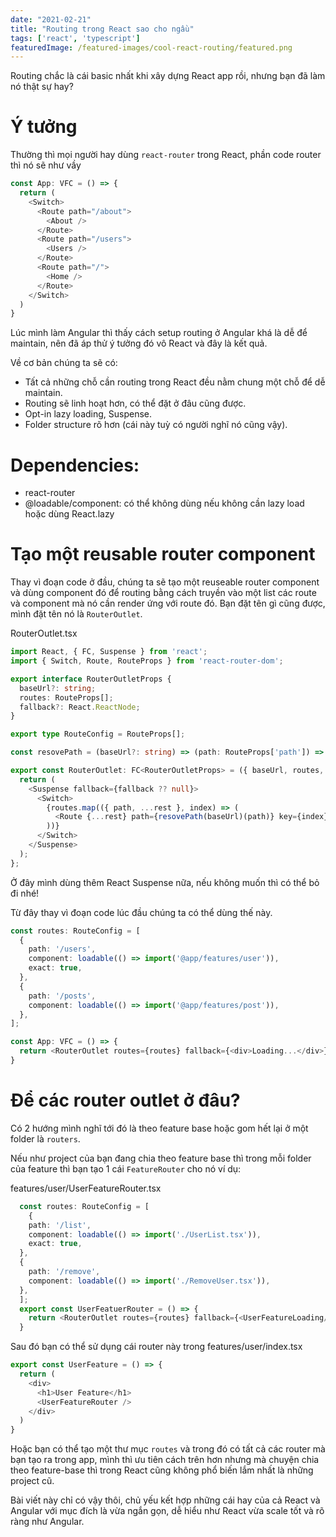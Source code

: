 ```yaml
---
date: "2021-02-21"
title: "Routing trong React sao cho ngầu"
tags: ['react', 'typescript']
featuredImage: /featured-images/cool-react-routing/featured.png
---
```


Routing chắc là cái basic nhất khi xây dựng React app rồi, nhưng bạn đã làm nó thật sự hay? 

# Ý tưởng

Thường thì mọi người hay dùng `react-router` trong React, phần code router thì nó sẽ như vầy

```typescript
const App: VFC = () => {
  return (
    <Switch>
      <Route path="/about">
        <About />
      </Route>
      <Route path="/users">
        <Users />
      </Route>
      <Route path="/">
        <Home />
      </Route>
    </Switch>
  )
}
```

Lúc mình làm Angular thì thấy cách setup routing ở Angular khá là dễ để maintain, nên đã áp thử ý tưởng đó vô React và đây là kết quả.

Về cơ bản chúng ta sẽ có:
- Tất cả những chỗ cần routing trong React đều nằm chung một chỗ để dễ maintain.
- Routing sẽ linh hoạt hơn, có thể đặt ở đâu cũng được.
- Opt-in lazy loading, Suspense.
- Folder structure rõ hơn (cái này tuỳ có người nghĩ nó cũng vậy).

# Dependencies:

- react-router
- @loadable/component: có thể không dùng nếu không cần lazy load hoặc dùng React.lazy

# Tạo một reusable router component

Thay vì đoạn code ở đầu, chúng ta sẽ tạo một reuseable router component và dùng component đó để routing bằng cách truyền vào một list các route và component mà nó cần render ứng với route đó. Bạn đặt tên gì cũng được, mình đặt tên nó là `RouterOutlet`.

RouterOutlet.tsx

```typescript
import React, { FC, Suspense } from 'react';
import { Switch, Route, RouteProps } from 'react-router-dom';

export interface RouterOutletProps {
  baseUrl?: string;
  routes: RouteProps[];
  fallback?: React.ReactNode;
}

export type RouteConfig = RouteProps[];

const resovePath = (baseUrl?: string) => (path: RouteProps['path']) => `${baseUrl ?? ''}${path ?? ''}`;

export const RouterOutlet: FC<RouterOutletProps> = ({ baseUrl, routes, fallback }) => {
  return (
    <Suspense fallback={fallback ?? null}>
      <Switch>
        {routes.map(({ path, ...rest }, index) => (
          <Route {...rest} path={resovePath(baseUrl)(path)} key={index} />
        ))}
      </Switch>
    </Suspense>
  );
};
```

Ở đây mình dùng thêm React Suspense nữa, nếu không muốn thì có thể bỏ đi nhé!

Từ đây thay vì đoạn code lúc đầu chúng ta có thể dùng thế này.
```typescript
const routes: RouteConfig = [
  {
    path: '/users',
    component: loadable(() => import('@app/features/user')),
    exact: true,
  },
  {
    path: '/posts',
    component: loadable(() => import('@app/features/post')),
  },
];

const App: VFC = () => {
  return <RouterOutlet routes={routes} fallback={<div>Loading...</div>}/>
}

```

# Để các router outlet ở đâu?

Có 2 hướng mình nghĩ tới đó là theo feature base hoặc gom hết lại ở một folder là `routers`.

Nếu như project của bạn đang chia theo feature base thì trong mỗi folder của feature thì bạn tạo 1 cái `FeatureRouter` cho nó ví dụ:

features/user/UserFeatureRouter.tsx

```typescript
  const routes: RouteConfig = [
    {
    path: '/list',
    component: loadable(() => import('./UserList.tsx')),
    exact: true,
  },
  {
    path: '/remove',
    component: loadable(() => import('./RemoveUser.tsx')),
  },
  ];
  export const UserFeatuerRouter = () => {
    return <RouterOutlet routes={routes} fallback={<UserFeatureLoading/>}/>
  }
```

Sau đó bạn có thể sử dụng cái router này trong features/user/index.tsx

```typescript
export const UserFeature = () => {
  return (
    <div>
      <h1>User Feature</h1>
      <UserFeatureRouter />
    </div>
  )
}

```

Hoặc bạn có thể tạo một thư mục `routes` và trong đó có tất cả các router mà bạn tạo ra trong app, mình thì ưu tiên cách trên hơn nhưng mà chuyện chia theo feature-base thì trong React cũng không phổ biến lắm nhất là những project cũ.

Bài viết này chỉ có vậy thôi, chủ yếu kết hợp những cái hay của cả React và Angular với mục đích là vừa ngắn gọn, dễ hiểu như React vừa scale tốt và rõ ràng như Angular.

